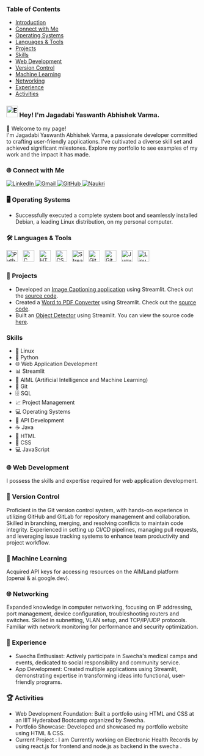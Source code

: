  <h3>Table of Contents</h3>
        <ul>
            <li><a href="#introduction">Introduction</a></li>
            <li><a href="#connect">Connect with Me</a></li>
            <li><a href="#operating-systems">Operating Systems</a></li>
            <li><a href="#languages-tools">Languages & Tools</a></li>
            <li><a href="#projects">Projects</a></li>
            <li><a href="#skills">Skills</a></li>
            <li><a href="#web-development">Web Development</a></li>
            <li><a href="#version-control">Version Control</a></li>
            <li><a href="#machine-learning">Machine Learning</a></li>
            <li><a href="#networking">Networking</a></li>
            <li><a href="#experience">Experience</a></li>
            <li><a href="#activities">Activities</a></li>
        </ul>

<!-- Existing content -->

 <h3 id="introduction"><img src="https://emojis.slackmojis.com/emojis/images/1531849430/4246/blob-sunglasses.gif?1531849430" width="30" alt="Emoji"/> Hey! I'm Jagadabi Yaswanth Abhishek Varma.</h3>
    <p>👋 Welcome to my page! <br> I'm Jagadabi Yaswanth Abhishek Varma, a passionate developer committed to crafting user-friendly applications. I've cultivated a diverse skill set and achieved significant milestones. Explore my portfolio to see examples of my work and the impact it has made.</p>

<h3 id="connect">🌐 Connect with Me</h3>
<a href="https://www.linkedin.com/in/jagadabi-yashwanth-abhishek-varma-20640b1b4/" target="_blank">
    <img src="https://img.shields.io/badge/-LinkedIn-blue?style=flat&logo=Linkedin&logoColor=white" alt="LinkedIn" />
  </a>
  <a href="mailto:jagadabiabhivarma@gmail.com" target="_blank">
    <img src="https://img.shields.io/badge/-Gmail-red?style=flat&logo=Gmail&logoColor=white" alt="Gmail" />
  </a>
  <a href="https://github.com/AbhiVarma77?tab=repositories" target="_blank">
    <img src="https://img.shields.io/badge/-GitHub-black?style=flat&logo=GitHub&logoColor=white" alt="GitHub" />
  </a>
  <a href="https://www.naukri.com/mnjuser/profile?id=&altresid" target="_blank">
    <img src="https://img.shields.io/badge/-Naukri-blue?style=flat&logo=briefcase&logoColor=white" alt="Naukri" />
  </a>

<h3 id="operating-systems">🖥️ Operating Systems</h3>
<ul>
  <li>Successfully executed a complete system boot and seamlessly installed Debian, a leading Linux distribution, on my personal computer.</li>
</ul>

<h3 id="languages-tools">🛠️ Languages & Tools</h3>

[<img align="left" alt="Python" width="30px" src="https://cdn.jsdelivr.net/gh/devicons/devicon/icons/python/python-original.svg" style="padding-right:10px;" />](https://code.swecha.org/aidays/hands-on-sessions/-/blob/main/notebooks/swecha_python101.ipynb?ref_type=heads)
[<img align="left" alt="C" width="30px" src="https://cdn.jsdelivr.net/gh/devicons/devicon/icons/c/c-original.svg" style="padding-right:10px;" />](https://en.wikipedia.org/wiki/C_(programming_language))
[<img align="left" alt="HTML5" width="30px" src="https://cdn.jsdelivr.net/gh/devicons/devicon/icons/html5/html5-original.svg" style="padding-right:10px;" />](https://www.w3schools.com/html/default.asp)
[<img align="left" alt="CSS3" width="30px" src="https://cdn.jsdelivr.net/gh/devicons/devicon/icons/css3/css3-original.svg" style="padding-right:10px;" />](https://www.w3schools.com/css/default.asp)
[<img align="left" alt="Streamlit" width="30px" src="https://seeklogo.com/images/S/streamlit-logo-1A3B208AE4-seeklogo.com.png" style="padding-right:10px;" />](https://30days.streamlit.app/)
[<img align="left" alt="Git" width="30px" src="https://cdn.jsdelivr.net/gh/devicons/devicon/icons/git/git-original.svg" style="padding-right:10px;" />](https://git-scm.com/)
[<img align="left" alt="GitHub" width="30px" src="https://cdn.jsdelivr.net/gh/devicons/devicon/icons/github/github-original.svg" style="padding-right:10px;" />](https://github.com/)
[<img align="left" alt="Jupyter" width="30px" src="https://jupyter.org/favicon.ico" style="padding-right:10px;" />](https://jupyter.org/)
[<img align="left" alt="Linux" width="30px" src="https://cdn.jsdelivr.net/gh/devicons/devicon/icons/linux/linux-original.svg" style="padding-right:10px;" />](https://www.linux.org/)

<br />
<br />

<h3 id="projects">🚀 Projects</h3>
<ul>
  <li>Developed an <a href="https://image-captioning-4siztkh4xs2gnvhbj7oqdw.streamlit.app/">Image Captioning application</a> using Streamlit. Check out the <a href="https://github.com/AbhiVarma77/Image-captioning">source code</a>.</li>
  <li>Created a <a href="https://github.com/AbhiVarma77/Chat-with-PDF-using-Gemini">Word to PDF Converter</a> using Streamlit. Check out the <a href="https://github.com/AbhiVarma77/Chat-with-PDF-using-Gemini/blob/main/pdf.py">source code</a>.</li>
  <li>Built an <a href="https://github.com/AbhiVarma77/Object-Detector">Object Detector</a> using Streamlit. You can view the source code <a href="https://github.com/AbhiVarma77/Object-Detector/blob/main/main.py">here</a>.</li>
</ul>

<h3 id="skills">Skills</h3>
<ul>
  <li>🐧 Linux</li>
  <li>🐍 Python</li>
  <li>🌐 Web Application Development</li>
  <li>📊 Streamlit</li>
  <li>🤖 AIML (Artificial Intelligence and Machine Learning)</li>
  <li>🐙 Git</li>
  <li>🗄️ SQL</li>
  <li>📈 Project Management</li>
  <li>💻 Operating Systems</li>
  <li>🔗 API Development</li>
  <li>☕ Java</li>
  <li>📄 HTML</li>
  <li>🎨 CSS</li>
  <li>💻 JavaScript</li>
</ul>

<h3 id="web-development">🌐 Web Development</h3>
<p>I possess the skills and expertise required for web application development.</p>

<h3 id="version-control">🔧 Version Control</h3>
<p>Proficient in the Git version control system, with hands-on experience in utilizing GitHub and GitLab for repository management and collaboration. Skilled in branching, merging, and resolving conflicts to maintain code integrity. Experienced in setting up CI/CD pipelines, managing pull requests, and leveraging issue tracking systems to enhance team productivity and project workflow.</p>

<h3 id="machine-learning">🤖 Machine Learning</h3>
<p>Acquired API keys for accessing resources on the AIMLand platform (openai & ai.google.dev).</p>

<h3 id="networking">🌐 Networking</h3>
<p>Expanded knowledge in computer networking, focusing on IP addressing, port management, device configuration, troubleshooting routers and switches. Skilled in subnetting, VLAN setup, and TCP/IP/UDP protocols. Familiar with network monitoring for performance and security optimization.</p>

<h3 id="experience">💼 Experience</h3>
<ul>
  <li>Swecha Enthusiast: Actively participate in Swecha's medical camps and events, dedicated to social responsibility and community service.</li>
  <li>App Development: Created multiple applications using Streamlit, demonstrating expertise in transforming ideas into functional, user-friendly programs.</li>
</ul>

<h3 id="activities">🏆 Activities</h3>
<ul>
  <li>Web Development Foundation: Built a portfolio using HTML and CSS at an IIIT Hyderabad Bootcamp organized by Swecha.</li>
  <li>Portfolio Showcase: Developed and showcased my portfolio website using HTML & CSS.</li>
  <li>Current Project : I am Currently working on Electronic Health Records by using react.js for frontend and node.js as backend in the swecha .</li>

